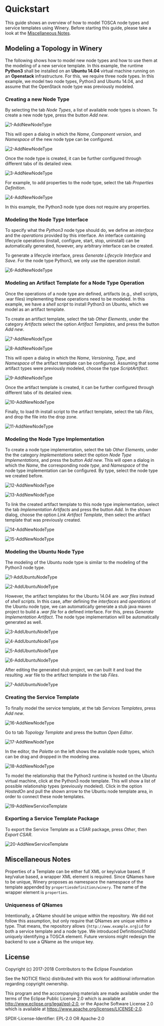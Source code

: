 # Quickstart

This guide shows an overview of how to model TOSCA node types and service templates using Winery.
Before starting this guide, please take a look at the [Miscellaneous Notes](#miscellaneous-notes).

## Modeling a Topology in Winery
The following shows how to model new node types and how to use them at the modeling of a new service template. 
In this example, the runtime **Python3** shall be installed on an **Ubuntu 14.04** virtual machine running on an **Openstack** infrastructure. 
For this, we require three node types. 
In this example, we model two node types, Python3 and Ubuntu 14.04, and assume that the OpenStack node type was previously modeled.

### Creating a new Node Type

By selecting the tab *Node Types*, a list of available node types is shown. 
To create a new node type, press the button *Add new*. 

![1-AddNewNodeType](graphics/modeling/1-AddNewNodeType.jpg)

This will open a dialog in which the *Name*, *Component version*, and *Namespace* of the new node type can be configured.

![2-AddNewNodeType](graphics/modeling/2-AddNewNodeType.PNG)

Once the node type is created, it can be further configured through different tabs of its detailed view.

![3-AddNewNodeType](graphics/modeling/3-AddNewNodeType.JPG)

For example, to add properties to the node type, select the tab *Properties Definition*. 

![4-AddNewNodeType](graphics/modeling/4-AddNewNodeType.JPG)

In this example, the Python3 node type does not require any properties.

### Modeling the Node Type Interface

To specify what the *Python3* node type should do, we define an *interface* and the *operations* provided by this interface.
An interface containing lifecycle operations (install, configure, start, stop, uninstall) can be automatically generated, however, any arbitrary interface can be created.

To generate a lifecycle interface, press *Generate Lifecycle Interface* and *Save*.
For the node type Python3, we only use the operation *install*. 

![6-AddNewNodeType](graphics/modeling/6-AddNewNodeType-AddInterface.JPG)

### Modeling an Artifact Template for a Node Type Operation

Once the operations of a node type are defined, artifacts (e.g., shell scripts, .war files) implementing these operations need to be modeled. 
In this example, we have a *shell script* to install Python3 on Ubuntu, which we model as an artifact template.
 
To create an artifact template, select the tab *Other Elements*, under the category *Artifacts* select the option *Artifact Templates*, and press the button *Add new*. 

![7-AddNewNodeType](graphics/modeling/7-AddNewArtifactTemplate.PNG)

![8-AddNewNodeType](graphics/modeling/8-AddNewArtifactTemplate.PNG)

This will open a dialog in which the *Name*, *Versioning*, *Type*, and *Namespace* of the artifact template can be configured. 
Assuming that some artifact types were previously modeled, choose the type *ScriptArtifact*.

![9-AddNewNodeType](graphics/modeling/9-AddNewArtifactTemplate.PNG)

Once the artifact template is created, it can be further configured through different tabs of its detailed view.

![10-AddNewNodeType](graphics/modeling/10-AddNewArtifactTemplate.PNG)

Finally, to load th install script to the artifact template, select the tab *Files*, and drop the file into the drop zone.

![11-AddNewNodeType](graphics/modeling/11-AddNewArtifactTemplate.PNG)

### Modeling the Node Type Implementation

To create a node type implementation, select the tab *Other Elements*, under the the category *Implementations* select the option *Node Type Implementations*, and press the button *Add new*.
This will open a dialog in which the *Name*, the corresponding node *type*, and *Namespace* of the node type implementation can be configured. By type, select the node type we created before.

![12-AddNewNodeType](graphics/modeling/12-AddNewNodeTypeImplementation.PNG)

![13-AddNewNodeType](graphics/modeling/13-AddNewNodeTypeImplementation.PNG)

To link the created artifact template to this node type implementation, select the tab *Implementation Artifacts* and press the button *Add*.
In the shown dialog, choose the option *Link Artifact Template*, then select the artifact template that was previously created.

![14-AddNewNodeType](graphics/modeling/14-AddNewNodeTypeImplementation-LinkArtifactTemplate.PNG)

![15-AddNewNodeType](graphics/modeling/15-AddNewNodeTypeImplementation-LinkArtifactTemplate.PNG)

### Modeling the Ubuntu Node Type

The modeling of the Ubuntu node type is similar to the modeling of the Python3 node type.

![1-AddUbuntuNodeType](graphics/modeling/1-AddUbuntuNodeType.jpg)

![2-AddUbuntuNodeType](graphics/modeling/2-AddUbuntuNodeType.jpg)

However, the artifact templates for the Ubuntu 14.04 are *.war files* instead of *shell scripts*. In this case, after defining the *interfaces* and *operations* of the Ubuntu node type, we can automatically generate a stub java maven project to build a *.war file* for a defined interface. For this, press *Generate Implementation Artifact*. The node type implementation will be automatically generated as well.

![3-AddUbuntuNodeType](graphics/modeling/3-AddUbuntuNodeType.jpg)

![4-AddUbuntuNodeType](graphics/modeling/4-AddUbuntuNodeType.jpg)

![5-AddUbuntuNodeType](graphics/modeling/5-AddUbuntuNodeType.jpg)

![6-AddUbuntuNodeType](graphics/modeling/6-AddUbuntuNodeType.jpg)

After editing the generated stub project, we can built it and load the resulting .war file to the artifact template in the tab *Files*.

![7-AddUbuntuNodeType](graphics/modeling/7-AddUbuntuNodeType.jpg)

### Creating the Service Template

To finally model the service template, at the tab *Services Templates*, press *Add new*.

![16-AddNewNodeType](graphics/modeling/16-AddNewServiceTemplate.JPG)

Go to tab *Topology Template* and press the button *Open Editor*.  

![17-AddNewNodeType](graphics/modeling/17-AddNewServiceTemplate.JPG)

In the editor, the *Palette* on the left shows the available node types, which can be drag and dropped in the modeling area. 

![18-AddNewNodeType](graphics/modeling/18-AddNewServiceTemplate.JPG)

To model the relationship that the Python3 runtime is hosted on the Ubuntu virtual machine, click at the Python3 node template. This will show a list of possible relationship types (previously modeled). Click in the option *HostedOn* and  pull the shown arrow to the Ubuntu node template area, in order to connect these node templates.

![19-AddNewServiceTemplate](graphics/modeling/19-AddNewServiceTemplate.JPG)

### Exporting a Service Template Package

To export the Service Template as a CSAR package, press *Other*, then *Export CSAR*.

![20-AddNewServiceTemplate](graphics/modeling/20-AddNewServiceTemplate.JPG)


## Miscellaneous Notes

Properties of a Template can be either full XML or key/value based.
If key/value based, a wrapper XML element is required.
Since QNames have to be unique, Winery proposes as namespace the namespace of the template appended by `propertiesdefinition/winery`.
The name of the wrapper element is `properties`.

<!--
Implementation hint: This is implemented in `PropertiesDefinitionComponent.onCustomKeyValuePairSelected` (TS) and `org.eclipse.winery.model.tosca.TEntityType.getWinerysPropertiesDefinition` (Java).
-->

### Uniqueness of QNames

Intentionally, a QName should be unique within the repository.
We did not follow this assumption, but only require that QNames are unique within a type.
That means, the repository allows `{http://www.example.org}id` for both a service template and a node type.
We introduced DefinitionsChildId uniquely identifying a TOSCA element.
Future versions might redesign the backend to use a QName as the unique key.

## License

Copyright (c) 2017-2018 Contributors to the Eclipse Foundation

See the NOTICE file(s) distributed with this work for additional
information regarding copyright ownership.

This program and the accompanying materials are made available under the
terms of the Eclipse Public License 2.0 which is available at
http://www.eclipse.org/legal/epl-2.0, or the Apache Software License 2.0
which is available at https://www.apache.org/licenses/LICENSE-2.0.

SPDX-License-Identifier: EPL-2.0 OR Apache-2.0
